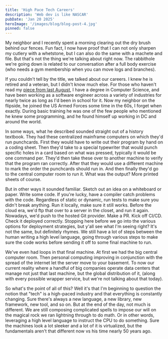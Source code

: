 ```yaml
---
title: 'High Pace Tech Careers'
description: 'Web dev is like NASCAR'
pubDate: 'Jan 20 2025'
heroImage: '/images/blog/blog-post-4.jpg'
pinned: false
---
```


My neighbor and I recently spent a morning clearing out the dry brush behind our fences. Fun fact, I now have proof that I can not only sharpen my cutlery with a whetstone, but I can also do the same with a machete and file. But that's not the thing we're talking about right now. The rabbithole we're going down is related to our conversation after a full body exercise (who needs a gym membership when you can move logs and branches).

If you couldn't tell by the title, we talked about our careers. I knew he is retired and a veteran, but I didn't know much else. For those who haven't read my [piece from last August](https://rohbot.dev/blog/001-failed-premed/), I have a degree in Computer Science, and have been working as a software engineer across a variety of industries for nearly twice as long as I'd been in school for it. Now my neighbor on the flipside, he joined the US Armed Forces some time in the 60s, I forget when exactly. During basic training he was one of the few people who mentioned he knew some programming, and he found himself up working in DC and around the world.

In some ways, what he described sounded straight out of a history textbook. They had these centralized mainframe computers on which they'd run punchcards. First they would have to write out their program by hand on a coding sheet. Then they'd take to a special typewriter that would punch specific holes in a card based on what was pressed, typically it would be one command per. They'd then take these over to another machine to verify that the program ran correctly. After that they would use a different machine to mark the order the punchcards should run in. And then finally they'd go to the central computer room to run it. What was the output? More printed sheets of course.

But in other ways it sounded familiar. Sketch out an idea on a whiteboard or paper. Write some code. If you're lucky, have a compiler catch problems with the code. Regardless of static or dynamic, run tests to make sure you didn't break anything. Run it locally, make sure it still works. Before the cloud era, we'd ftp that over to a server in the closet, and run it again. Nowadays, we'd push to the hosted Git provider. Make a PR. Kick off CI/CD. Check it deployed correctly. Stopping here before we go into the various options for deployment strategies, but y'all see what I'm seeing right? It's not the same, but definitely rhymes. We still have a lot of steps between the human writing a high level language, going through various steps to make sure the code works before sending it off to some final machine to run.

We've even had loops in that final machine. At first we had the big central computer room. Then personal computing improving in conjunction with the spread of the internet let the server move to  your basement. To now our current reality where a handful of big companies operate data centers that manage not just that last machine, but the global distribution of it, (along with every possible wrapper service, but we're not talking about that today).

So what's the point of all of this? Well it's that I'm beginning to question the notion that "tech" is a high-paced industry and that everything is constantly changing. Sure there's always a new language, a new library, new framework, new tool, and so on. But at the end of the day, not much is different. We are still composing complicated spells to impose our will on the magical rock we ran lightning through to do math. Or in other words, leveraging a high level language to instruct the CPU to do something. Sure the machines look a lot sleeker and a lot of it is virtualized, but the fundamentals aren't that different now vs his time nearly 50 years ago.

